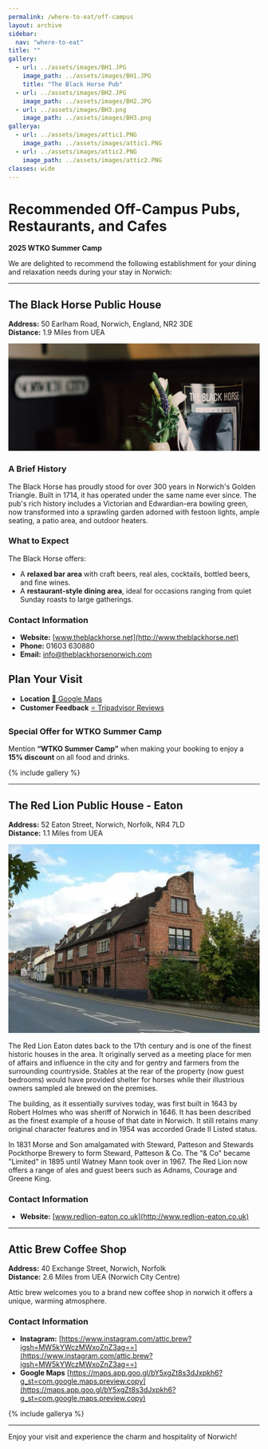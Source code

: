 ```yaml
---
permalink: /where-to-eat/off-campus
layout: archive
sidebar:
  nav: "where-to-eat"
title: ""
gallery:
  - url: ../assets/images/BH1.JPG
    image_path: ../assets/images/BH1.JPG
    title: "The Black Horse Pub"
  - url: ../assets/images/BH2.JPG
    image_path: ../assets/images/BH2.JPG
  - url: ../assets/images/BH3.png
    image_path: ../assets/images/BH3.png
gallerya:
  - url: ../assets/images/attic1.PNG
    image_path: ../assets/images/attic1.PNG
  - url: ../assets/images/attic2.PNG
    image_path: ../assets/images/attic2.PNG
classes: wide
---
```

# Recommended Off-Campus Pubs, Restaurants, and Cafes  
**2025 WTKO Summer Camp**

We are delighted to recommend the following establishment for your dining and relaxation needs during your stay in Norwich:

---

## **The Black Horse Public House**  
**Address:** 50 Earlham Road, Norwich, England, NR2 3DE  
**Distance:** 1.9 Miles from UEA  

![The Black Horse Pub](../assets/images/BlackHorse.jpeg "The Black Horse Pub")

### **A Brief History**  
The Black Horse has proudly stood for over 300 years in Norwich's Golden Triangle. Built in 1714, it has operated under the same name ever since. The pub's rich history includes a Victorian and Edwardian-era bowling green, now transformed into a sprawling garden adorned with festoon lights, ample seating, a patio area, and outdoor heaters.

### **What to Expect**  
The Black Horse offers:  
- A **relaxed bar area** with craft beers, real ales, cocktails, bottled beers, and fine wines.  
- A **restaurant-style dining area**, ideal for occasions ranging from quiet Sunday roasts to large gatherings.  

### **Contact Information**  
- **Website:** [www.theblackhorse.net](http://www.theblackhorse.net)  
- **Phone:** 01603 630880  
- **Email:** [info@theblackhorsenorwich.com](mailto:info@theblackhorsenorwich.com)  

## Plan Your Visit

- **Location** [📍 Google Maps](https://g.co/kgs/YK9CE9v)  
- **Customer Feedback** [⭐ Tripadvisor Reviews](https://www.tripadvisor.co.uk/Restaurant_Review-g186342-d3835230-Reviews-The_Black_Horse-Norwich_Norfolk_East_Anglia_England.html)

### **Special Offer for WTKO Summer Camp**  
Mention **“WTKO Summer Camp”** when making your booking to enjoy a **15% discount** on all food and drinks.

{% include gallery %}

---

## **The Red Lion Public House - Eaton**  
**Address:** 52 Eaton Street, Norwich, Norfolk, NR4 7LD  
**Distance:** 1.1 Miles from UEA 

![The Red Lion Pub](../assets/images/red-lion.jpeg "The Red Lion Pub")

The Red Lion Eaton dates back to the 17th century and is one of the finest historic houses in the area. It originally served as a meeting place for men of affairs and influence in the city and for gentry and farmers from the surrounding countryside. Stables at the rear of the property (now guest bedrooms) would have provided shelter for horses while their illustrious owners sampled ale brewed on the premises.

The building, as it essentially survives today, was first built in 1643 by Robert Holmes who was sheriff of Norwich in 1646. It has been described as the finest example of a house of that date in Norwich. It still retains many original character features and in 1954 was accorded Grade II Listed status.

In 1831 Morse and Son amalgamated with Steward, Patteson and Stewards Pockthorpe Brewery to form Steward, Patteson & Co. The "& Co" became "Limited" in 1895 until Watney Mann took over in 1967. The Red Lion now offers a range of ales and guest beers such as Adnams, Courage and Greene King.

### **Contact Information**  
- **Website:** [www.redlion-eaton.co.uk](http://www.redlion-eaton.co.uk)  

---

## **Attic Brew Coffee Shop**  
**Address:** 40 Exchange Street, Norwich, Norfolk  
**Distance:** 2.6 Miles from UEA (Norwich City Centre) 

Attic brew welcomes you to a brand new coffee shop in norwich it offers a unique, warming atmosphere.

### **Contact Information**  
- **Instagram:** [https://www.instagram.com/attic.brew?igsh=MW5kYWczMWxoZnZ3ag==](https://www.instagram.com/attic.brew?igsh=MW5kYWczMWxoZnZ3ag==)  
- **Google Maps** [https://maps.app.goo.gl/bY5xgZt8s3dJxpkh6?g_st=com.google.maps.preview.copy](https://maps.app.goo.gl/bY5xgZt8s3dJxpkh6?g_st=com.google.maps.preview.copy)

{% include gallerya %}

---  
Enjoy your visit and experience the charm and hospitality of Norwich!  
